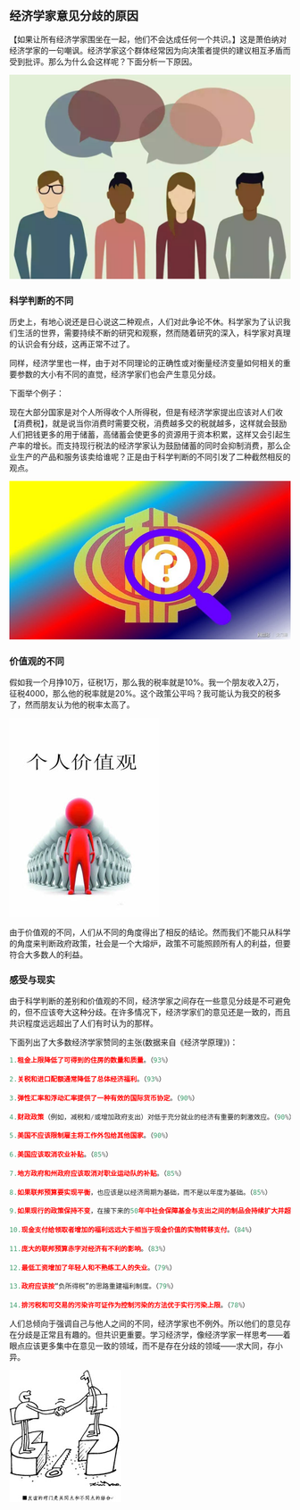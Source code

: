 ## 经济学家意见分歧的原因
【如果让所有经济学家围坐在一起，他们不会达成任何一个共识。】这是萧伯纳对经济学家的一句嘲讽。经济学家这个群体经常因为向决策者提供的建议相互矛盾而受到批评。那么为什么会这样呢？下面分析一下原因。

![经济学家意见分歧](imgs/01.jpg)

### 科学判断的不同
历史上，有地心说还是日心说这二种观点，人们对此争论不休。科学家为了认识我们生活的世界，需要持续不断的研究和观察，然而随着研究的深入，科学家对真理的认识会有分歧，这再正常不过了。

同样，经济学里也一样，由于对不同理论的正确性或对衡量经济变量如何相关的重要参数的大小有不同的直觉，经济学家们也会产生意见分歧。

下面举个例子：

现在大部分国家是对个人所得收个人所得税，但是有经济学家提出应该对人们收【消费税】，就是说当你消费时需要交税，消费越多交的税就越多，这样就会鼓励人们把钱更多的用于储蓄，高储蓄会使更多的资源用于资本积累，这样又会引起生产率的增长。而支持现行税法的经济学家认为鼓励储蓄的同时会抑制消费，那么企业生产的产品和服务该卖给谁呢？正是由于科学判断的不同引发了二种截然相反的观点。

![科学判断的不同](imgs/02.jpg)

### 价值观的不同
假如我一个月挣10万，征税1万，那么我的税率就是10%。我一个朋友收入2万，征税4000，那么他的税率就是20%。这个政策公平吗？我可能认为我交的税多了，然而朋友认为他的税率太高了。

![价值观的不同](imgs/03.jpg)

由于价值观的不同，人们从不同的角度得出了相反的结论。然而我们不能只从科学的角度来判断政府政策，社会是一个大熔炉，政策不可能照顾所有人的利益，但要符合大多数人的利益。

### 感受与现实
由于科学判断的差别和价值观的不同，经济学家之间存在一些意见分歧是不可避免的，但不应该夸大这种分歧。在许多情况下，经济学家们的意见还是一致的，而且共识程度远远超出了人们有时认为的那样。

下面列出了大多数经济学家赞同的主张(数据来自《经济学原理》)：
```python
1.租金上限降低了可得到的住房的数量和质量。（93%）

2.关税和进口配额通常降低了总体经济福利。（93%）

3.弹性汇率和浮动汇率提供了一种有效的国际货币协定。（90%）

4.财政政策（例如，减税和/或增加政府支出）对低于充分就业的经济有重要的刺激效应。（90%）

5.美国不应该限制雇主将工作外包给其他国家。（90%）

6.美国应该取消农业补贴。（85%）

7.地方政府和州政府应该取消对职业运动队的补贴。（85%）

8.如果联邦预算要实现平衡，也应该是以经济周期为基础，而不是以年度为基础。（85%）

9.如果现行的政策保持不变，在接下来的50年中社会保障基金与支出之间的制品会持续扩大并超出承受能力。

10.现金支付给领取者增加的福利远远大于相当于现金价值的实物转移支付。（84%）

11.庞大的联邦预算赤字对经济有不利的影响。（83%）

12.最低工资增加了年轻人和不熟练工人的失业。（79%）

13.政府应该按“负所得税”的思路重建福利制度。（79%）

14.排污税和可交易的污染许可证作为控制污染的方法优于实行污染上限。（78%）
```

人们总倾向于强调自己与他人之间的不同，经济学家也不例外。所以他们的意见存在分歧是正常且有趣的。但共识更重要。学习经济学，像经济学家一样思考——着眼点应该更多集中在意见一致的领域，而不是存在分歧的领域——求大同，存小异。

![价值观的不同](imgs/04.jpg)